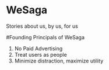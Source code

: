 # WeSaga
Stories about us, by us, for us


#Founding Principals of WeSaga
1) No Paid Advertising
2) Treat users as people
3) Minimize distraction, maximize utility
